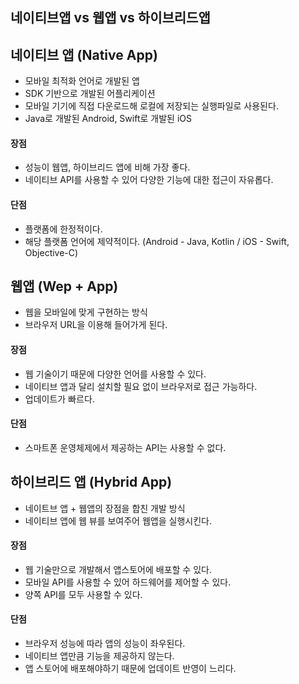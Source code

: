 ## 네이티브앱 vs 웹앱 vs 하이브리드앱

## 네이티브 앱 (Native App)

- 모바일 최적화 언어로 개발된 앱
- SDK 기반으로 개발된 어플리케이션
- 모바일 기기에 직접 다운로드해 로컬에 저장되는 실행파일로 사용된다.
- Java로 개발된 Android, Swift로 개발된 iOS

#### 장점

- 성능이 웹앱, 하이브리드 앱에 비해 가장 좋다.
- 네이티브 API를 사용할 수 있어 다양한 기능에 대한 접근이 자유롭다.

#### 단점

- 플랫폼에 한정적이다.
- 해당 플랫폼 언어에 제약적이다. (Android - Java, Kotlin / iOS - Swift, Objective-C)


## 웹앱 (Wep + App)

- 웹을 모바일에 맞게 구현하는 방식
- 브라우저 URL을 이용해 들어가게 된다.

#### 장점
- 웹 기술이기 때문에 다양한 언어를 사용할 수 있다.
- 네이티브 앱과 달리 설치할 필요 없이 브라우저로 접근 가능하다.
- 업데이트가 빠르다.

#### 단점
- 스마트폰 운영체제에서 제공하는 API는 사용할 수 없다.


## 하이브리드 앱 (Hybrid App)

- 네이트브 앱 + 웹앱의 장점을 합친 개발 방식
- 네이티브 앱에 웹 뷰를 보여주어 웹앱을 실행시킨다.
 

#### 장점
- 웹 기술만으로 개발해서 앱스토어에 배포할 수 있다.
- 모바일 API를 사용할 수 있어 하드웨어를 제어할 수 있다.
- 양쪽 API를 모두 사용할 수 있다.

#### 단점
- 브라우저 성능에 따라 앱의 성능이 좌우된다.
- 네이티브 앱만큼 기능을 제공하지 않는다.
- 앱 스토어에 배포해야하기 때문에 업데이트 반영이 느리다.
